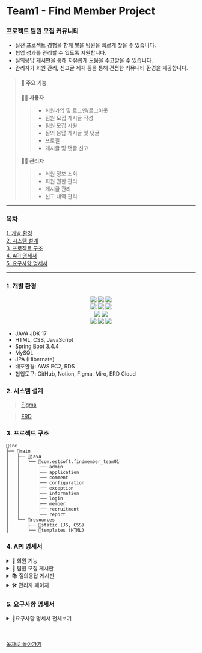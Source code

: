 # Team1 - Find Member Project

### **프로젝트 팀원 모집 커뮤니티**

- 실전 프로젝트 경험을 함께 쌓을 팀원을 빠르게 찾을 수 있습니다.
- 협업 성과를 관리할 수 있도록 지원합니다.
- 질의응답 게시판을 통해 자유롭게 도움을 주고받을 수 있습니다.
- 관리자가 회원 관리, 신고글 제재 등을 통해 건전한 커뮤니티 환경을 제공합니다.

> #### 📌 주요 기능
>**🙍‍♂️ 사용자**
>> - 회원가입 및 로그인/로그아웃
>>- 팀원 모집 게시글 작성
>>- 팀원 모집 지원
>>- 질의 응답 게시글 및 댓글
>>- 프로필
>>- 게시글 및 댓글 신고
>
>**👷‍♂️ 관리자**
>> - 회원 정보 조회
>>- 회원 권한 관리
>>- 게시글 관리
>>- 신고 내역 관리
---

### 목차

[1. 개발 환경](#1-개발-환경)  
[2. 시스템 설계](#2-시스템-설계)  
[3. 프로젝트 구조](#3-프로젝트-구조)  
[4. API 명세서](#4-api-명세서)   
[5. 요구사항 명세서](#5-요구사항-명세서)



***

### 1. 개발 환경

<div align=center>
  <img src="https://img.shields.io/badge/java-007396?style=for-the-badge&logo=java&logoColor=white">
  <img src="https://img.shields.io/badge/springboot-6DB33F?style=for-the-badge&logo=springboot&logoColor=white">
  <img src="https://img.shields.io/badge/Thymeleaf-005F0F?style=for-the-badge&logo=thymeleaf&logoColor=white">
  <br>
  <img src="https://img.shields.io/badge/HTML5-E34F26?style=for-the-badge&logo=html5&logoColor=white">
  <img src="https://img.shields.io/badge/css-1572B6?style=for-the-badge&logo=css3&logoColor=white">
  <img src="https://img.shields.io/badge/javascript-F7DF1E?style=for-the-badge&logo=javascript&logoColor=black">
  <br>
  <img src="https://img.shields.io/badge/mysql-4479A1?style=for-the-badge&logo=mysql&logoColor=white">
  <img src="https://img.shields.io/badge/amazonaws-232F3E?style=for-the-badge&logo=amazonaws&logoColor=white">
  <br>
  <img src="https://img.shields.io/badge/Figma-F24E1E?style=for-the-badge&logo=figma&logoColor=white">
  <img src="https://img.shields.io/badge/ERDCloud-blue?style=for-the-badge">
  <img src="https://img.shields.io/badge/github-181717?style=for-the-badge&logo=github&logoColor=white">
</div>

- JAVA JDK 17
- HTML, CSS, JavaScript
- Spring Boot 3.4.4
- MySQL
- JPA (Hibernate)
- 배포환경: AWS EC2, RDS
- 협업도구: GitHub, Notion, Figma, Miro, ERD Cloud

### 2. 시스템 설계

> [ Figma ](https://www.figma.com/design/vPZxGEnBXhnaYrUY8AHhe0/example_site?node-id=10-2&t=k57qr4Df525gChfl-0)

> [ ERD ](https://www.erdcloud.com/d/8vBncPTWotTnE4N64)

### 3. 프로젝트 구조

```
📂src
├── 📂main
│   ├── 📂java
│   │   └── 📂com.estsoft.findmember_team01
│   │       ├── admin
│   │       ├── application
│   │       ├── comment
│   │       ├── configuration
│   │       ├── exception
│   │       ├── information
│   │       ├── login
│   │       ├── member
│   │       ├── recruitment
│   │       └── report
│   └── 📂resources
│       ├── 📂static (JS, CSS)
│       └── 📂templates (HTML)
```

### 4. API 명세서

<details><summary>📗 회원 기능</summary>

| 기능       | Method | URL                    |
|----------|--------|------------------------|
| 회원가입     | POST   | `/api/user/signup`     |
| 로그인      | POST   | `/login`               |
| 로그아웃     | POST   | `/logout`              |
| 회원 탈퇴    | DELETE | `/api/user/{id}`       |
| 회원 정보 조회 | GET    | `/api/user/me`         |
| 회원 정보 수정 | PUT    | `/api/user/me`         |
| 회원 등급 확인 | GET    | `/api/user/{id}/level` |

</details>

<details><summary>📝 팀원 모집 게시판</summary>

| 기능           | Method | URL                        |
|--------------|--------|----------------------------|
| 게시글 목록 조회    | GET    | `/api/posts`               |
| 게시글 상세보기     | GET    | `/api/posts/{id}`          |
| 새 게시글 작성     | POST   | `/api/posts/create`        |
| 게시글 수정       | PUT    | `/api/posts/{id}`          |
| 게시글 삭제       | DELETE | `/api/posts/{id}`          |
| 팀원 모집 게시글 신고 | POST   | `/api/posts/{id}/report`   |
| 사용자 신고       | POST   | `/api/posts/{id}/report`   |
| 완료된 게시글 목록   | GET    | `/api/posts/complete`      |
| 완료된 게시글 상세보기 | GET    | `/api/posts/complete/{id}` |

✔ 팀원 모집 지원

| 기능        | Method | URL                                     |
|-----------|--------|-----------------------------------------|
| 지원서 작성    | POST   | `/api/posts/{recruitmentId}/apply`      |
| 지원서 목록 조회 | GET    | `/api/posts/{recruitmentId}/apply`      |
| 지원서 상세보기  | GET    | `/api/posts/{recruitmentId}/apply/{id}` |
| 지원서 상태    | PUT    | `/api/posts/{recruitmentId}/apply/{id}` |
| 지원서 삭제    | DELETE | `/api/posts/{recruitmentId}/apply/{id}` |

</details>

<details><summary>📚 질의응답 게시판</summary>

| 기능           | Method | URL                       |
|--------------|--------|---------------------------|
| 게시글 목록 조회    | GET    | `/api/information`        |
| 게시글 상세보기     | GET    | `/api/information/{id}`   |
| 게시글 작성       | POST   | `/api/information`        |
| 게시글 수정       | PUT    | `/api/information/{id}`   |
| 게시글 삭제       | DELETE | `/api/information/{id}`   |
| 질의 응답 게시글 신고 | POST   | `/api/information/report` |

💬 질의응답 게시판 댓글

| 기능          | Method | URL                                                    |
|-------------|--------|--------------------------------------------------------|
| 댓글 작성       | POST   | `/api/information/{informationId}/comment`             |
| 댓글 조회       | GET    | `/api/information/{informationId}/comment`             |
| 댓글 삭제       | DELETE | `/api/information/{informationId}/comment/{commentId}` |
| 질의 응답 댓글 신고 | POST   | `/api/information/report`                              |

</details>

<details><summary>🛠 관리자 페이지</summary>

| 기능            | Method | URL                           |
|---------------|--------|-------------------------------|
| 회원 목록 조회      | GET    | `/api/admin/users`            |
| 회원 등급 변경      | POST   | `/api/admin/users/{id}/role`  |
| 회원 등급 관리      | PUT    | `/api/admin/users/{id}/level` |
| 신고 목록 조회      | GET    | `/api/admin/reports`          |
| 신고글 상세보기      | GET    | `/api/admin/reports/{id}`     |
| 신고내역 삭제       | DELETE | `/api/admin/reports/{id}`     |
| 팀원 모집글 목록     | GET    | `/api/admin/posts`            |
| 팀원 모집글 상세조회   | GET    | `/api/admin/posts/{id}`       |
| 질의응답 게시글 목록   | GET    | `/api/admin/information`      |
| 질의응답 게시글 상세조회 | GET    | `/api/admin/information/{id}` |
| 신고된 게시글 삭제    | DELETE | `/api/admin/posts/{id}`       |
| 게시글 숨기기       | PUT    | `/api/admin/posts/{id}`       |

</details>

### 5. 요구사항 명세서

<details><summary>📑요구사항 명세서 전체보기</summary>

| 구분          | 기능              | 상세 내용                                                |
|-------------|-----------------|------------------------------------------------------|
| 공통          | 정렬              | 최신순, 정확도순, 댓글 많은 순 정렬                                | 
|             | 페이징             | 게시글 10개씩 페이지 단위로 조회                                  |
|             | 검색              | 제목 또는 내용에 포함된 키워드 검색                                 | 
|             | 팀원 모집 필터링       | 전체/모집중/모집완료 선택하여 글 보기                                | 
|             | 질의응답 필터링        | 전체/해결/미해결 선택하여 글 보기                                  |
| 비회원         | 게시글 목록 조회       | 게시글 조회 가능 (읽기 전용)                                    |
| 회원 (USER)   | 회원가입            | 형식(조건) 만족하는 이메일, 비밀번호를 입력 받음                         |
|             | 로그인             | 이메일과 비밀번호를 입력하여 인증에 성공하면 로그인 처리 및 세션이 생성됨            |
|             | 로그아웃            | 로그인 상태 종료                                            |
|             | 회원 탈퇴           | 사용자 계정 및 관련 정보 영구 삭제                                 |
|             | 팀원 모집글 작성/수정/삭제 | 수정·삭제는 본인이 작성한 글만 가능                                 |
|             | 질의응답 작성/수정/삭제   | 수정·삭제는 본인이 작성한 글만 가능                                 |
|             | 지원서 작성          | 팀원 모집글에 지원서를 작성하여 제출                                 |
|             | 게시글/댓글 신고       | 부적절한 게시글·댓글 신고 가능                                    |
| 회원 (MASTER) | 프로필 업데이트        | 프로필에 이미지를 추가할 수 있음                                   |
|             | 댓글 작성           | 질의응답 게시판 댓글 작성 가능                                    |
| 관리자         | 회원 목록 조회        | 회원 닉네임 검색<br>회원별 가입일자, 최종 접속시간, 접속 횟수, User Agent 확인 |
|             | 회원 등급 변경        | USER/MASTER/ADMIN 변경                                 |
|             | 신고글 목록 조회       | 신고된 게시글/댓글 목록 확인 가능                                  |
|             | 신고글 상세 조회       | 신고된 게시글/댓글 상세 조회                                     |
|             | 신고글 삭제          | 신고된 게시글/댓글 삭제 가능                                     |
|             | 게시글 조회          | 모든 게시글 조회 및 관리 기능                                    |
|             | 게시글 숨기기         | 게시글 숨김 처리                                            |

</details>

<br>
<br>


[목차로 돌아가기](#목차)
